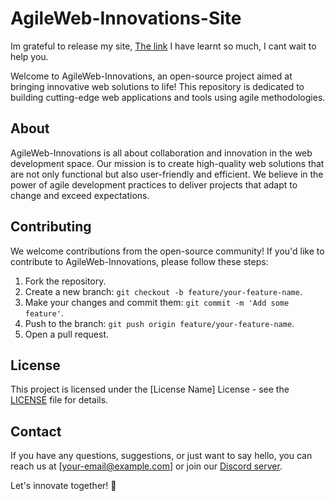 # AgileWeb-Innovations-Site

Im grateful to release my site, <a href="https://dinobarton.github.io/AgileWeb-Innovations.github.io/">The link</a> I have learnt so much, I cant wait to help you.

Welcome to AgileWeb-Innovations, an open-source project aimed at bringing innovative web solutions to life! This repository is dedicated to building cutting-edge web applications and tools using agile methodologies.

## About

AgileWeb-Innovations is all about collaboration and innovation in the web development space. Our mission is to create high-quality web solutions that are not only functional but also user-friendly and efficient. We believe in the power of agile development practices to deliver projects that adapt to change and exceed expectations.

## Contributing

We welcome contributions from the open-source community! If you'd like to contribute to AgileWeb-Innovations, please follow these steps:

1. Fork the repository.
2. Create a new branch: `git checkout -b feature/your-feature-name`.
3. Make your changes and commit them: `git commit -m 'Add some feature'`.
4. Push to the branch: `git push origin feature/your-feature-name`.
5. Open a pull request.

## License

This project is licensed under the [License Name] License - see the [LICENSE](LICENSE) file for details.

## Contact

If you have any questions, suggestions, or just want to say hello, you can reach us at [your-email@example.com] or join our [Discord server](link-to-discord).

Let's innovate together! 🚀
